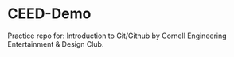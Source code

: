 # CEED-Demo
Practice repo for: Introduction to Git/Github by Cornell Engineering Entertainment &amp; Design Club.
